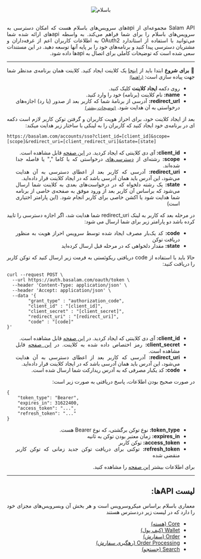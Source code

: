 <link rel="stylesheet" href="./assets/fonts/Estedad-stylesheet.css" />

<div style="text-align: center;">
<br>
<img class="oI3ssn" src="https://basalam.com/img/basalam-logotype.svg" alt="باسلام">
</div>
<br>
<div align="right" dir="rtl" style="font-family: 'Estedad', -apple-system,BlinkMacSystemFont,'Segoe UI',Helvetica,Arial,sans-serif,'Apple Color Emoji','Segoe UI Emoji','Segoe UI Symbol', sans-serif; text-align: justify">
<p>
Salam API مجموعه‌ای از api‌های سرویس‌های باسلام هست که امکان دسترسی به سرویس‌های باسلام را برای شما فراهم می‌کند. به واسطه api‌های ارائه شده شما می‌توانید با استفاده از استاندارد OAuth2 به اطلاعات کاربران اعم از غرفه‌داران و مشتریان دسترسی پیدا کنید و برنامه‌های خود را بر پایه آنها توسعه دهید.
در این مستندات سعی شده است که توضیحات کاملی برای اتصال به api‌ها داده شود.
</p>
<hr>
<p>
🚀 <b style="font-weight:bold">برای شروع</b> ابتدا باید از <a href="https://developers.basalam.com/clients" target="_new">اینجا</a> یک کلاینت ایجاد کنید.
کلاینت همان برنامه‌ی مدنظر شما جهت پیاده سازی است: <small><a href="https://developers.basalam.com/authorization#%D8%A7%DB%8C%D8%AC%D8%A7%D8%AF-%DA%A9%D9%84%D8%A7%DB%8C%D9%86%D8%AA" target="_blank">(راهنما)</a></small>
<br>
<ul>
	<li>روی دکمه <b style="font-weight:bold">ایجاد کلاینت</b> کلیک کنید.</li>
	<li><b style="font-weight:bold">name:</b> نام کلاینت (برنامه) خود را وارد کنید.</li>
	<li><b style="font-weight:bold">redirect_url:</b> آدرسی از برنامهٔ شما که کاربر بعد از صدور (یا رد) اجازه‌های درخواستی به آن هدایت شود. <small><a href="https://developers.basalam.com/authorization#%D8%AF%D8%B1%DB%8C%D8%A7%D9%81%D8%AA-%D8%AF%D8%B3%D8%AA%D8%B1%D8%B3%DB%8C-%D8%A7%D8%B2-%DA%A9%D8%A7%D8%B1%D8%A8%D8%B1" target="_blank">(توضیحات بیشتر)</a></small></li>
</ul>
</p>
<p>
بعد از ایجاد کلاینت خود، برای احراز هویت کاربران و گرفتن توکن کاربر لازم است دکمه ای در برنامه‌ی خود ایجاد کنید که کاربران را به لینکی با ساختار زیر هدایت میکند:<br>
<div style="text-align:left;" dir="ltr">
<code>https://basalam.com/accounts/sso?client_id=[client_id]&scope=[scope]&redirect_uri=[client_redirect_uri]&state=[state]</code>
</div>
<ul>
	<li><b style="font-weight:bold">client_id:</b> آی دی کلاینتی که ایجاد کردید. در <a href="https://developers.basalam.com/clients" target="_new">این صفحه</a> قابل مشاهده است.</li>
	<li><b style="font-weight:bold">scope:</b> رشته‌ای از <a href="https://developers.basalam.com/scopes" target="_blank">دسترسی‌های</a> درخواستی که با کاما "," یا فاصله جدا شده‌اند.</li>
	<li><b style="font-weight:bold">redirect_uri:</b>  آدرسی که کاربر بعد از اعطای دسترسی به آن هدایت می‌شود، این آدرس باید همان آدرسی باشد که در ایجاد کلاینت قرار داده‌اید.</li>
	<li><b style="font-weight:bold">state:</b> یک رشته دلخواه که در درخواست‌های بعدی به کلاینت شما ارسال می‌شود که براساس آن کاربر بعد از ورود موفق به صفحه‌ی خاصی از برنامه شما هدایت شود یا اکشن خاصی برای کاربر انجام شود. (این پارامتر اختیاری است)</li>
</ul>
</p>
<p>
در مرحله بعد که کاربر به لینک redirect_uri شما هدایت شد، اگر اجازه دسترسی را تایید کرده باشد دو پارامتر زیر برای شما ارسال می شود:
<ul>
	<li><b style="font-weight:bold">code:</b> کد یک‌بار مصرف ایجاد شده توسط سرویس احراز هویت به منظور دریافت توکن</li>
	<li><b style="font-weight:bold">state:</b>  مقدار دلخواهی که در مرحله قبل ارسال کرده‌اید</li>
</ul>
حالا باید با استفاده از code دریافتی ریکوئستی به فرمت زیر ارسال کنید که توکن کاربر را دریافت کنید:
<br>
<div style="text-align:left;" dir="ltr">
<pre><code>curl --request POST \
  --url https://auth.basalam.com/oauth/token \
  --header 'Content-Type: application/json' \
  --header 'Accept: application/json' \
  --data '{
        "grant_type" : "authorization_code",
        "client_id" : "[client_id]",
        "client_secret" : "[client_secret]",
        "redirect_uri" : "[redirect_uri]",
        "code" : "[code]"
}'
</code></pre>
</div>
<ul>
	<li><b style="font-weight:bold">client_id:</b> آی دی کلاینتی که ایجاد کردید. در <a href="https://developers.basalam.com/clients" target="_new">این صفحه</a> قابل مشاهده است.</li>
	<li><b style="font-weight:bold">client_secret:</b>  رمز اختصاص داده شده به کلاینت. در <a href="https://developers.basalam.com/clients" target="_new">این صفحه</a> قابل مشاهده است.</li>
	<li><b style="font-weight:bold">redirect_uri:</b>  آدرسی که کاربر بعد از اعطای دسترسی به آن هدایت می‌شود، این آدرس باید همان آدرسی باشد که در ایجاد کلاینت قرار داده‌اید.</li>
	<li><b style="font-weight:bold">code:</b> کد یکبار مصرفی که به آدرس ریدارکت شما ارسال شده است.</li>
</ul>
در صورت صحیح بودن اطلاعات، پاسخ دریافتی به صورت زیر است:
<div style="text-align:left;" dir="ltr">
<pre><code>{
	"token_type": "Bearer",
	"expires_in": 31622400,
	"access_token": "...",
	"refresh_token": "..."
}
</code></pre>
</div>
<ul>
	<li><b style="font-weight:bold">token_type:</b> نوع توکن برگشتی، که نوع Bearer هست.</li>
	<li><b style="font-weight:bold">expires_in:</b> زمان معتبر بودن توکن به ثانیه</li>
	<li><b style="font-weight:bold">access_token:</b> توکن کاربر</li>
	<li><b style="font-weight:bold">refresh_token:</b> توکنی برای دریافت توکن جدید زمانی که توکن کاربر منقضی شده</li>
</ul>
برای اطلاعات بیشتر <a href="https://developers.basalam.com/authorization#%D9%85%D8%B1%D8%AD%D9%84%D9%87-%D8%B3%D9%88%D9%85-%D8%AF%D8%B1%DB%8C%D8%A7%D9%81%D8%AA-%D8%A7%D8%B7%D9%84%D8%A7%D8%B9%D8%A7%D8%AA-%DA%A9%D8%A7%D8%B1%D8%A8%D8%B1" target="_blank">این صفحه</a> را مشاهده کنید.
</p>
<hr/>
<p>
<h2>لیست APIها:</h2>
<span>معماری باسلام براساس میکروسرویس است و هر بخش آن وبسرویس‌های مجزای خود را دارد که در لیست زیر دردسترس هستند</span>
<ul>
	<li><a href="https://developers.basalam.com/services#-%D9%87%D8%B3%D8%AA%D9%87-core" target="_blank">Core (هسته)</a></li>
	<li><a href="https://developers.basalam.com/services#-%DA%A9%DB%8C%D9%81-%D9%BE%D9%88%D9%84-wallet" target="_blank">Wallet (کیف پول)</a></li>
	<li><a href="https://developers.basalam.com/services#-%D8%B3%D9%81%D8%A7%D8%B1%D8%B4-order" target="_blank">Order (سفارش)</a></li>
	<li><a href="https://developers.basalam.com/services#-%D8%B1%D9%87%DA%AF%DB%8C%D8%B1%DB%8C-%D8%B3%D9%81%D8%A7%D8%B1%D8%B4-order-processing" target="_blank">Order Processing (رهگیری سفارش)</a></li>
	<li><a href="https://developers.basalam.com/services#-%D8%AC%D8%B3%D8%AA%D8%AC%D9%88-search" target="_blank">Search (جستجو)</a></li>
</ul>
</p>

</div>


